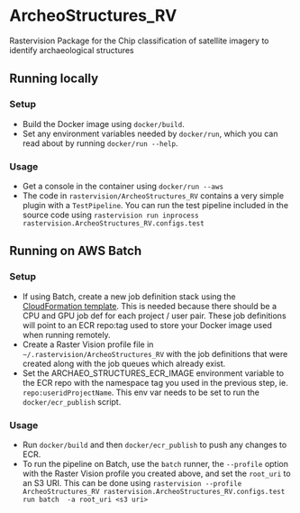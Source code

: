 # ArcheoStructures_RV

Rastervision Package for the Chip classification of satellite imagery to identify archaeological structures

## Running locally

### Setup

* Build the Docker image using `docker/build`.
* Set any environment variables needed by `docker/run`, which you can read about by running `docker/run --help`.

### Usage

* Get a console in the container using `docker/run --aws`
* The code in `rastervision/ArcheoStructures_RV` contains a very simple plugin with a `TestPipeline`. You can run the test pipeline included in the source code using
 `rastervision run inprocess rastervision.ArcheoStructures_RV.configs.test`

## Running on AWS Batch

### Setup

* If using Batch, create a new job definition stack using the [CloudFormation template](https://github.com/azavea/raster-vision-aws#deploy-new-job-definitions). This is needed because there should be a CPU and GPU job def for each project / user pair. These job definitions will point to an ECR repo:tag used to store your Docker image used when running remotely.
* Create a Raster Vision profile file in `~/.rastervision/ArcheoStructures_RV` with the job definitions that were created along with the job queues which already exist.
* Set the ARCHAEO_STRUCTURES_ECR_IMAGE environment variable to the ECR repo with the namespace tag you used in the previous step, ie. `repo:useridProjectName`. This env var needs to be set to run the `docker/ecr_publish` script.

### Usage

* Run `docker/build` and then `docker/ecr_publish` to push any changes to ECR.
* To run the pipeline on Batch, use the `batch` runner, the `--profile` option with the Raster Vision profile you created above, and set the `root_uri` to an S3 URI. This can be done using
 `rastervision --profile ArcheoStructures_RV rastervision.ArcheoStructures_RV.configs.test run batch  -a root_uri <s3 uri>`
